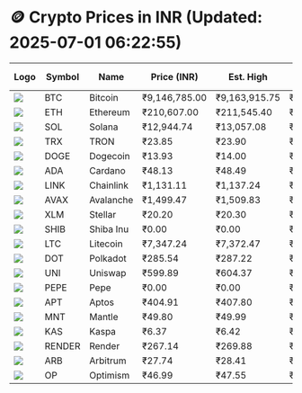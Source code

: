 # 🪙 Crypto Prices in INR (Updated: 2025-07-01 06:22:55)

| Logo | Symbol | Name       | Price (INR) | Est. High | Est. Low | Gross Profit | Fees | Net Profit | ROI % |
|------|--------|------------|-------------|-----------|----------|---------------|------|-------------|--------|
| ![](https://coin-images.coingecko.com/coins/images/1/large/bitcoin.png?1696501400) | BTC    | Bitcoin    | ₹9,146,785.00 | ₹9,163,915.75 | ₹9,129,654.25 | ₹375.28 | ₹200.00 | ₹175.28 | 0.18% |
| ![](https://coin-images.coingecko.com/coins/images/279/large/ethereum.png?1696501628) | ETH    | Ethereum   | ₹210,607.00 | ₹211,545.40 | ₹209,668.60 | ₹895.13 | ₹200.00 | ₹695.13 | 0.70% |
| ![](https://coin-images.coingecko.com/coins/images/4128/large/solana.png?1718769756) | SOL    | Solana     | ₹12,944.74 | ₹13,057.08 | ₹12,832.40 | ₹1,750.83 | ₹200.00 | ₹1,550.83 | 1.55% |
| ![](https://coin-images.coingecko.com/coins/images/1094/large/tron-logo.png?1696502193) | TRX    | TRON       | ₹23.85 | ₹23.90 | ₹23.80 | ₹403.33 | ₹200.00 | ₹203.33 | 0.20% |
| ![](https://coin-images.coingecko.com/coins/images/5/large/dogecoin.png?1696501409) | DOGE   | Dogecoin   | ₹13.93 | ₹14.00 | ₹13.86 | ₹995.60 | ₹200.00 | ₹795.60 | 0.80% |
| ![](https://coin-images.coingecko.com/coins/images/975/large/cardano.png?1696502090) | ADA    | Cardano    | ₹48.13 | ₹48.49 | ₹47.77 | ₹1,500.89 | ₹200.00 | ₹1,300.89 | 1.30% |
| ![](https://coin-images.coingecko.com/coins/images/877/large/chainlink-new-logo.png?1696502009) | LINK   | Chainlink  | ₹1,131.11 | ₹1,137.24 | ₹1,124.98 | ₹1,090.15 | ₹200.00 | ₹890.15 | 0.89% |
| ![](https://coin-images.coingecko.com/coins/images/12559/large/Avalanche_Circle_RedWhite_Trans.png?1696512369) | AVAX   | Avalanche  | ₹1,499.47 | ₹1,509.83 | ₹1,489.11 | ₹1,391.71 | ₹200.00 | ₹1,191.71 | 1.19% |
| ![](https://coin-images.coingecko.com/coins/images/100/large/fmpFRHHQ_400x400.jpg?1735231350) | XLM    | Stellar    | ₹20.20 | ₹20.30 | ₹20.10 | ₹1,000.02 | ₹200.00 | ₹800.02 | 0.80% |
| ![](https://coin-images.coingecko.com/coins/images/11939/large/shiba.png?1696511800) | SHIB   | Shiba Inu  | ₹0.00 | ₹0.00 | ₹0.00 | ₹850.03 | ₹200.00 | ₹650.03 | 0.65% |
| ![](https://coin-images.coingecko.com/coins/images/2/large/litecoin.png?1696501400) | LTC    | Litecoin   | ₹7,347.24 | ₹7,372.47 | ₹7,322.01 | ₹689.11 | ₹200.00 | ₹489.11 | 0.49% |
| ![](https://coin-images.coingecko.com/coins/images/12171/large/polkadot.png?1696512008) | DOT    | Polkadot   | ₹285.54 | ₹287.22 | ₹283.86 | ₹1,185.81 | ₹200.00 | ₹985.81 | 0.99% |
| ![](https://coin-images.coingecko.com/coins/images/12504/large/uniswap-logo.png?1720676669) | UNI    | Uniswap    | ₹599.89 | ₹604.37 | ₹595.41 | ₹1,503.49 | ₹200.00 | ₹1,303.49 | 1.30% |
| ![](https://coin-images.coingecko.com/coins/images/29850/large/pepe-token.jpeg?1696528776) | PEPE   | Pepe       | ₹0.00 | ₹0.00 | ₹0.00 | ₹1,616.93 | ₹200.00 | ₹1,416.93 | 1.42% |
| ![](https://coin-images.coingecko.com/coins/images/26455/large/aptos_round.png?1696525528) | APT    | Aptos      | ₹404.91 | ₹407.80 | ₹402.02 | ₹1,438.74 | ₹200.00 | ₹1,238.74 | 1.24% |
| ![](https://coin-images.coingecko.com/coins/images/30980/large/Mantle-Logo-mark.png?1739213200) | MNT    | Mantle     | ₹49.80 | ₹49.99 | ₹49.61 | ₹761.93 | ₹200.00 | ₹561.93 | 0.56% |
| ![](https://coin-images.coingecko.com/coins/images/25751/large/kaspa-icon-exchanges.png?1696524837) | KAS    | Kaspa      | ₹6.37 | ₹6.42 | ₹6.32 | ₹1,470.70 | ₹200.00 | ₹1,270.70 | 1.27% |
| ![](https://coin-images.coingecko.com/coins/images/11636/large/rndr.png?1696511529) | RENDER | Render     | ₹267.14 | ₹269.88 | ₹264.40 | ₹2,070.71 | ₹200.00 | ₹1,870.71 | 1.87% |
| ![](https://coin-images.coingecko.com/coins/images/16547/large/arb.jpg?1721358242) | ARB    | Arbitrum   | ₹27.74 | ₹28.41 | ₹27.07 | ₹4,953.91 | ₹200.00 | ₹4,753.91 | 4.75% |
| ![](https://coin-images.coingecko.com/coins/images/25244/large/Optimism.png?1696524385) | OP     | Optimism   | ₹46.99 | ₹47.55 | ₹46.43 | ₹2,403.51 | ₹200.00 | ₹2,203.51 | 2.20% |
